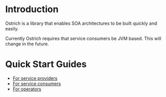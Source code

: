 Introduction
============
Ostrich is a library that enables SOA architectures to be built quickly and easily.  

Currently Ostrich requires that service consumers be JVM based.  This will change in the future.


Quick Start Guides
==================
* [For service providers](ostrich/blob/master/core/docs/service-provider-quick-start.md)
* [For service consumers](ostrich/blob/master/core/docs/service-consumer-quick-start.md)
* [For operators](ostrich/blob/master/core/docs/operator-quick-start.md)
